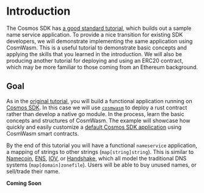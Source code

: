 # Introduction

The Cosmos SDK has [a good standard tutorial](https://tutorials.cosmos.network/nameservice/tutorial/00-intro.html), which builds out a sample name service application. To provide a nice transition for existing SDK developers, we will demonstrate implementing the same application using CosmWasm. This is a useful tutorial to demonstrate basic concepts and applying the skills that you learned in the introduction. We will also be producing another tutorial for deploying and using an ERC20 contract, which may be more familiar to those coming from an Ethereum background.

## Goal

As in the [original tutorial](https://tutorials.cosmos.network/nameservice/tutorial/00-intro.html), you will build a functional application running on [Cosmos SDK](https://github.com/cosmos/cosmos-sdk/). In this case we will use [`cosmwasm`](https://github.com/CosmWasm/cosmwasm) to deploy a rust contract rather than develop a native go module. In the process, learn the basic concepts and structures of CosmWasm. The example will showcase how quickly and easily customize a [default Cosmos SDK application](https://github.com/CosmWasm/wasmd) using CosmWasm smart contracts.

By the end of this tutorial you will have a functional `nameservice` application, a mapping of strings to other strings (`map[string]string`). This is similar to [Namecoin](https://namecoin.org/), [ENS](https://ens.domains/), [IOV](https://iov.one), or [Handshake](https://handshake.org/), which all model the traditional DNS systems (`map[domain]zonefile`). Users will be able to buy unused names, or sell/trade their name.

**Coming Soon**
